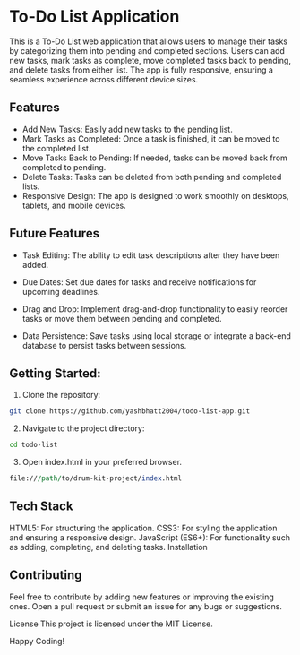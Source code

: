 # To-Do List Application
This is a To-Do List web application that allows users to manage their tasks by categorizing them into pending and completed sections. Users can add new tasks, mark tasks as complete, move completed tasks back to pending, and delete tasks from either list. The app is fully responsive, ensuring a seamless experience across different device sizes.

## Features
* Add New Tasks: Easily add new tasks to the pending list.
* Mark Tasks as Completed: Once a task is finished, it can be moved to the completed list.
* Move Tasks Back to Pending: If needed, tasks can be moved back from completed to pending.
* Delete Tasks: Tasks can be deleted from both pending and completed lists.
* Responsive Design: The app is designed to work smoothly on desktops, tablets, and mobile   devices.

## Future Features
* Task Editing: The ability to edit task descriptions after they have been added.

* Due Dates: Set due dates for tasks and receive notifications for upcoming deadlines.
* Drag and Drop: Implement drag-and-drop functionality to easily reorder tasks or move them between pending and completed.
* Data Persistence: Save tasks using local storage or integrate a back-end database to persist tasks between sessions.

## Getting Started:

1. Clone the repository:
```bash
git clone https://github.com/yashbhatt2004/todo-list-app.git
```
2. Navigate to the project directory:
``` bash
cd todo-list
```
3. Open index.html in your preferred browser.
```perl
file:///path/to/drum-kit-project/index.html
```


## Tech Stack
HTML5: For structuring the application.
CSS3: For styling the application and ensuring a responsive design.
JavaScript (ES6+): For functionality such as adding, completing, and deleting tasks.
Installation

## Contributing
Feel free to contribute by adding new features or improving the existing ones. Open a pull request or submit an issue for any bugs or suggestions.

License
This project is licensed under the MIT License.

Happy Coding!